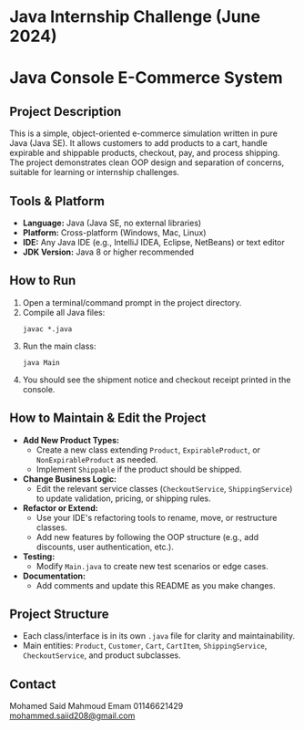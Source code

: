 # Java Internship Challenge (June 2024)
# Java Console E-Commerce System

## Project Description
This is a simple, object-oriented e-commerce simulation written in pure Java (Java SE). It allows customers to add products to a cart, handle expirable and shippable products, checkout, pay, and process shipping. The project demonstrates clean OOP design and separation of concerns, suitable for learning or internship challenges.

## Tools & Platform
- **Language:** Java (Java SE, no external libraries)
- **Platform:** Cross-platform (Windows, Mac, Linux)
- **IDE:** Any Java IDE (e.g., IntelliJ IDEA, Eclipse, NetBeans) or text editor
- **JDK Version:** Java 8 or higher recommended

## How to Run
1. Open a terminal/command prompt in the project directory.
2. Compile all Java files:
   ```
   javac *.java
   ```
3. Run the main class:
   ```
   java Main
   ```
4. You should see the shipment notice and checkout receipt printed in the console.

## How to Maintain & Edit the Project
- **Add New Product Types:**
  - Create a new class extending `Product`, `ExpirableProduct`, or `NonExpirableProduct` as needed.
  - Implement `Shippable` if the product should be shipped.
- **Change Business Logic:**
  - Edit the relevant service classes (`CheckoutService`, `ShippingService`) to update validation, pricing, or shipping rules.
- **Refactor or Extend:**
  - Use your IDE's refactoring tools to rename, move, or restructure classes.
  - Add new features by following the OOP structure (e.g., add discounts, user authentication, etc.).
- **Testing:**
  - Modify `Main.java` to create new test scenarios or edge cases.
- **Documentation:**
  - Add comments and update this README as you make changes.

## Project Structure
- Each class/interface is in its own `.java` file for clarity and maintainability.
- Main entities: `Product`, `Customer`, `Cart`, `CartItem`, `ShippingService`, `CheckoutService`, and product subclasses.

## Contact
Mohamed Said Mahmoud Emam
01146621429
mohammed.saiid208@gmail.com